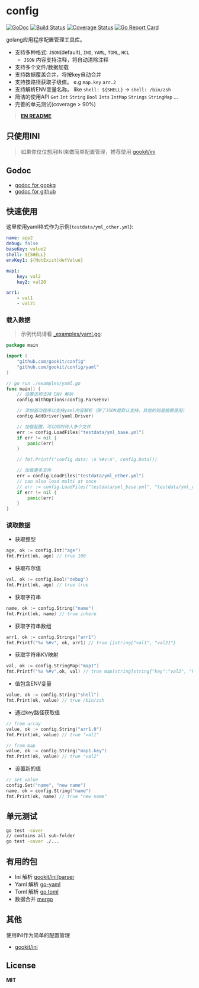 # config

[![GoDoc](https://godoc.org/github.com/gookit/config?status.svg)](https://godoc.org/github.com/gookit/config)
[![Build Status](https://travis-ci.org/gookit/config.svg?branch=master)](https://travis-ci.org/gookit/config)
[![Coverage Status](https://coveralls.io/repos/github/gookit/config/badge.svg?branch=master)](https://coveralls.io/github/gookit/config?branch=master)
[![Go Report Card](https://goreportcard.com/badge/github.com/gookit/config)](https://goreportcard.com/report/github.com/gookit/config)

golang应用程序配置管理工具库。

- 支持多种格式: `JSON`(default), `INI`, `YAML`, `TOML`, `HCL`
  - `JSON` 内容支持注释，将自动清除注释
- 支持多个文件/数据加载
- 支持数据覆盖合并，将按key自动合并
- 支持按路径获取子级值。 e.g `map.key` `arr.2`
- 支持解析ENV变量名称。 like `shell: ${SHELL}` -> `shell: /bin/zsh`
- 简洁的使用API `Get` `Int` `String` `Bool` `Ints` `IntMap` `Strings` `StringMap` ...
- 完善的单元测试(coverage > 90%)

> **[EN README](README.md)**

## 只使用INI

> 如果你仅仅想用INI来做简单配置管理，推荐使用 [gookit/ini](https://github.com/gookit/ini)

## Godoc

- [godoc for gopkg](https://godoc.org/gopkg.in/gookit/config.v1)
- [godoc for github](https://godoc.org/github.com/gookit/config)

## 快速使用

这里使用yaml格式作为示例(`testdata/yml_other.yml`):

```yaml
name: app2
debug: false
baseKey: value2
shell: ${SHELL}
envKey1: ${NotExist|defValue}

map1:
    key: val2
    key2: val20

arr1:
    - val1
    - val21
```

### 载入数据

> 示例代码请看 [_examples/yaml.go](_examples/yaml.go):

```go
package main

import (
    "github.com/gookit/config"
    "github.com/gookit/config/yaml"
)

// go run ./examples/yaml.go
func main() {
	// 设置选项支持 ENV 解析
	config.WithOptions(config.ParseEnv)

	// 添加驱动程序以支持yaml内容解析（除了JSON是默认支持，其他的则是按需使用）
	config.AddDriver(yaml.Driver)

	// 加载配置，可以同时传入多个文件
	err := config.LoadFiles("testdata/yml_base.yml")
	if err != nil {
		panic(err)
	}

	// fmt.Printf("config data: \n %#v\n", config.Data())

	// 加载更多文件
	err = config.LoadFiles("testdata/yml_other.yml")
	// can also load multi at once
	// err := config.LoadFiles("testdata/yml_base.yml", "testdata/yml_other.yml")
	if err != nil {
		panic(err)
	}
}
```

### 读取数据

- 获取整型

```go
age, ok := config.Int("age")
fmt.Print(ok, age) // true 100
```

- 获取布尔值

```go
val, ok := config.Bool("debug")
fmt.Print(ok, age) // true true
```

- 获取字符串

```go
name, ok := config.String("name")
fmt.Print(ok, name) // true inhere
```

- 获取字符串数组

```go
arr1, ok := config.Strings("arr1")
fmt.Printf("%v %#v", ok, arr1) // true []string{"val1", "val21"}
```

- 获取字符串KV映射

```go
val, ok := config.StringMap("map1")
fmt.Printf("%v %#v",ok, val) // true map[string]string{"key":"val2", "key2":"val20"}
```

- 值包含ENV变量

```go
value, ok := config.String("shell")
fmt.Print(ok, value) // true /bin/zsh
```

- 通过key路径获取值

```go
// from array
value, ok := config.String("arr1.0")
fmt.Print(ok, value) // true "val1"

// from map
value, ok := config.String("map1.key")
fmt.Print(ok, value) // true "val2"
```

- 设置新的值

```go
// set value
config.Set("name", "new name")
name, ok = config.String("name")
fmt.Print(ok, name) // true "new name"
```

## 单元测试

```bash
go test -cover
// contains all sub-folder
go test -cover ./...
```

## 有用的包

- Ini 解析 [gookit/ini/parser](https://github.com/gookit/ini/tree/master/parser)
- Yaml 解析 [go-yaml](https://github.com/go-yaml/yaml)
- Toml 解析 [go toml](https://github.com/BurntSushi/toml)
- 数据合并 [mergo](https://github.com/imdario/mergo)

## 其他

使用INI作为简单的配置管理

- [gookit/ini](https://github.com/gookit/ini) 

## License

**MIT**
